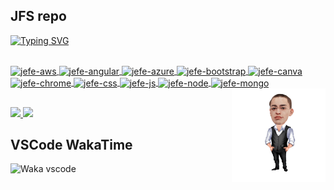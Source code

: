 ## JFS repo

[![Typing SVG](https://readme-typing-svg.demolab.com/?lines=JavaScript+🎯;Node.js+🧩;MongoDB+📂;Unit+tests+🧪;WordPress+📰;Microservices+⚙️;Project+Mgmt+📦;Excel+📊;Process+Devt+🚀;Multilingual+🗽;Let's+chat+😁)](https://github.com/jeferson-franco)

<a href="https://github.com/jeferson-franco">
  <div dir="auto">
    <br>
    <img alt="jefe-aws" height="40" width="50" style="max-width: 100%;" align=center src="https://cdn.jsdelivr.net/gh/devicons/devicon/icons/amazonwebservices/amazonwebservices-original.svg"/>
    <img alt="jefe-angular" height="40" width="50" style="max-width: 100%;" align=center src="https://cdn.jsdelivr.net/gh/devicons/devicon/icons/angularjs/angularjs-plain.svg"/>
    <img alt="jefe-azure" height="40" width="50" style="max-width: 100%;" align=center src="https://cdn.jsdelivr.net/gh/devicons/devicon/icons/azure/azure-original.svg"/>
    <img alt="jefe-bootstrap" height="40" width="50" style="max-width: 100%;" align=center src="https://cdn.jsdelivr.net/gh/devicons/devicon/icons/bootstrap/bootstrap-original.svg"/>
    <img alt="jefe-canva" height="40" width="50" style="max-width: 100%;" align=center src="https://cdn.jsdelivr.net/gh/devicons/devicon/icons/canva/canva-original.svg"/>
    <img alt="jefe-chrome" height="40" width="50" style="max-width: 100%;" align=center src="https://cdn.jsdelivr.net/gh/devicons/devicon/icons/chrome/chrome-original.svg"/>
    <img alt="jefe-css" height="40" width="50" style="max-width: 100%;" align=center src="https://cdn.jsdelivr.net/gh/devicons/devicon/icons/css3/css3-original.svg"/>
    <img alt="jefe-js" height="40" width="50" style="max-width: 100%;" align=center src="https://cdn.jsdelivr.net/gh/devicons/devicon/icons/javascript/javascript-plain.svg"/>
    <img alt="jefe-node" height="40" width="50" style="max-width: 100%;" align=center src="https://cdn.jsdelivr.net/gh/devicons/devicon/icons/nodejs/nodejs-original.svg"/>
    <img alt="jefe-mongo" height="40" width="50" style="max-width: 100%;" align=center src="https://cdn.jsdelivr.net/gh/devicons/devicon/icons/mongodb/mongodb-original.svg"/>
    <img alt="jefe-cartoon" height="150" style="max-width: 100%;" align="right" src="NzhwuCk9_male_2_cartoon26.png"/>
  </div>
  <h2 dir="auto"></h2>
</a>

<div dir="auto">
  <a href="https://github.com/jeferson-franco"></a>
  <a href="https://www.linkedin.com/in/jefersonfranco/" alt="jefe-linkedin">
    <img style="max-width: 100%;" src="https://img.shields.io/badge/-Linkedin-6610F2?style=for-the-badge&logo=Linkedin&logoColor=FFFFFF&link=https://www.linkedin.com/in/jefersonfranco/">
  </a>
  <a href="https://api.whatsapp.com/send?phone=5511966200991" alt="jefe-whatsapp">
    <img style="max-width: 100%;" src="https://img.shields.io/badge/-Whatsapp-6610F2?style=for-the-badge&logo=Whatsapp&logoColor=FFFFFF&link=https://api.whatsapp.com/send?phone=5511966200991">
  </a>

## VSCode WakaTime

![Waka vscode](https://wakatime.com/share/@328ec2d1-7a5b-47b2-8ff2-1d3c2f9fa1a9/ae7a4b23-a486-4c32-9402-e4147d7dfac8.svg)

</div>
